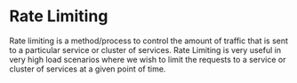 # Rate Limiting

Rate limiting is a method/process to control the amount of traffic that is sent to a particular service or cluster of services.  Rate Limiting is very useful in very high load scenarios where we wish to limit the requests to a service or cluster of services at a given point of time.